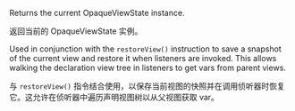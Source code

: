 Returns the current OpaqueViewState instance.

返回当前的 OpaqueViewState 实例。

Used in conjunction with the `restoreView()` instruction to save a snapshot
of the current view and restore it when listeners are invoked. This allows
walking the declaration view tree in listeners to get vars from parent views.

与 `restoreView()`
指令结合使用，以保存当前视图的快照并在调用侦听器时恢复它。这允许在侦听器中遍历声明视图树以从父视图获取
var。
